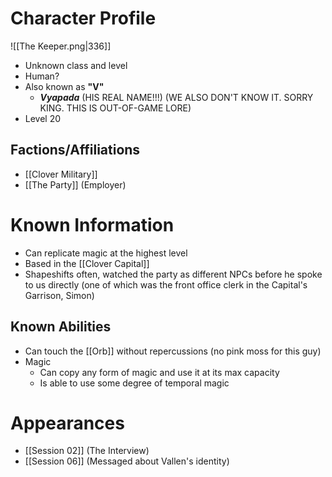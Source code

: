 # Character Profile
![[The Keeper.png|336]]
- Unknown class and level
- Human?
- Also known as **"V"**
	- ***Vyapada*** (HIS REAL NAME!!!) (WE ALSO DON'T KNOW IT. SORRY KING. THIS IS OUT-OF-GAME LORE)
- Level 20

## Factions/Affiliations
- [[Clover Military]]
- [[The Party]] (Employer)

# Known Information
- Can replicate magic at the highest level
- Based in the [[Clover Capital]]
- Shapeshifts often, watched the party as different NPCs before he spoke to us directly (one of which was the front office clerk in the Capital's Garrison, Simon)

## Known Abilities
- Can touch the [[Orb]] without repercussions (no pink moss for this guy)
- Magic
	- Can copy any form of magic and use it at its max capacity
	- Is able to use some degree of temporal magic

# Appearances
- [[Session 02]] (The Interview)
- [[Session 06]] (Messaged about Vallen's identity)